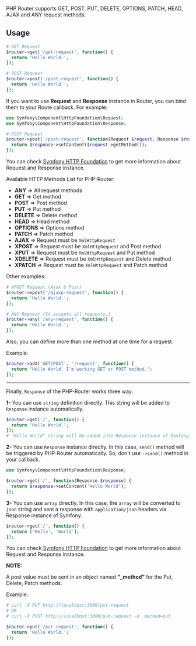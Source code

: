 PHP Router supports GET, POST, PUT, DELETE, OPTIONS, PATCH, HEAD, AJAX and ANY request methods.

## Usage 

```php
# GET Request
$router->get('/get-request', function() {
  return 'Hello World.';
});
```
```php
# POST Request
$router->post('/post-request', function() {
  return 'Hello World.';
});
```
If you want to use **Request** and **Response** instance in Router, you can bind them to your Route callback. For example:
```php
use Symfony\Component\HttpFoundation\Request;
use Symfony\Component\HttpFoundation\Response;

# POST Request
$router->post('/post-request', function(Request $request, Response $response) {
  return $response->setContent($request->getMethod());
});
```
You can check [Symfony HTTP Foundation](https://symfony.com/doc/current/components/http_foundation.html) to get more information about Request and Response instance.


Available HTTP Methods List for PHP-Router:

- **ANY** => All request methods
- **GET** => Get method
- **POST** => Post method
- **PUT** => Put method
- **DELETE** => Delete method
- **HEAD** => Head method
- **OPTIONS** => Options method
- **PATCH** => Patch method
- **AJAX** => Request must be `XmlHttpRequest`
- **XPOST** => Request must be `XmlHttpRequest` and Post method 
- **XPUT** => Request must be `XmlHttpRequest` and Put method
- **XDELETE** => Request must be `XmlHttpRequest` and Delete method
- **XPATCH** => Request must be `XmlHttpRequest` and Patch method

Other examples:
```php
# XPOST Request (Ajax & Post)
$router->xpost('/ajaxp-request', function() {
  return 'Hello World.';
});
```
```php
# ANY Request (It accepts all requests.)
$router->any('/any-request', function() {
  return 'Hello World.';
});
```

Also, you can define more than one method at one time for a request.

Example:
```php
$router->add('GET|POST', '/request', function() {
  return "Hello World. I'm working GET or POST method.";
});
```

***

Finally, `Response` of the PHP-Router works three way:

**1-** You can use `string` definition directly. This string will be added to `Response` instance automatically.
```php
$router->get('/', function() {
  return 'Hello World.';
});
# "Hello World" string will be added into Response instance of Symfony.
```
**2-** You can use `Response` instance directly. In this case, `send()` method will be triggered by PHP-Router automatically. So, don't use `->send()` method in your callback.
```php
use Symfony\Component\HttpFoundation\Response;

$router->get('/', function(Response $response) {
  return $response->setContent('Hello World');
});
```
**3-** You can use `array` directly. In this case, the `array` will be converted to `json` string and sent a response with `application/json` headers via Response instance of Symfony. 
```php
$router->get('/', function() {
  return ['Hello', 'World'];
});
```
You can check [Symfony HTTP Foundation](https://symfony.com/doc/current/components/http_foundation.html) to get more information about Request and Response instance.


**NOTE:**

A post value must be sent in an object named **"_method"** for the Put, Delete, Patch methods.

Example: 
```php
# curl -X PUT http://localhost:3000/put-request
# OR 
# curl -X POST http://localhost:3000/put-request -d _method=put

$router->put('/put-request', function() {
  return 'Hello World.';
});
```